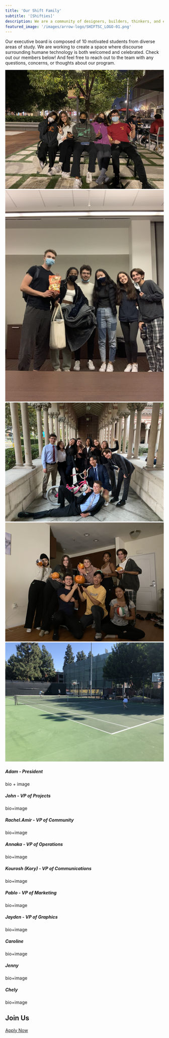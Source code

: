 ```yaml
---
title: 'Our Shift Family'
subtitle: '[Shifties]'
description: We are a community of designers, builders, thinkers, and educators driving the shift towards a technological future better aligned with human values.
featured_image: '/images/arrow-logo/SHIFTSC_LOGO-01.png'
---
```


Our executive board is composed of 10 motivated students from diverse areas of study. We are working to create a space where discourse surrounding humane technology is both welcomed and celebrated. Check out our members below! And feel free to reach out to the team with any questions, concerns, or thoughts about our program.

<div class="gallery" data-columns="3">
	<img src="/images/socials/boba.jpeg">
	<img src="/images/socials/game_night.jpg">
	<img src="/images/socials/muddy_tofu.jpg">
	<img src="/images/socials/pumpkin_painting.jpg">
    <img src="/images/socials/tennis.jpg">
</div>

##### Adam - President
bio + image
##### John - VP of Projects
bio+image
##### Rachel.Amir - VP of Community
bio+image
##### Annaka - VP of Operations
bio+image

##### Kourosh (Kory) - VP of Communications
bio+image
##### Pablo - VP of Marketing
bio+image
##### Jayden - VP of Graphics
bio+image

##### Caroline
bio+image
##### Jenny
bio+image
##### Chely
bio+image

## Join Us

<a href="https://jekyllthemes.io/theme/personal-website-jekyll-theme" class="button button--large">Apply Now</a>
